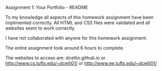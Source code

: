 Assignment 1: Your Portfolio - README

To my knowledge all aspects of this homework assignment have
been implimented correctly. All HTML and CSS files were
validated and all websites seem to work correctly.

I have not collaborated with anyone for this homework assignment.

The entire assignment took around 6 hours to complete.

The websites to access are: dcetlin.github.io or http://www.cs.tufts.edu/~dcetli01/
	or http://www.ee.tufts.edu/~dcetli01/